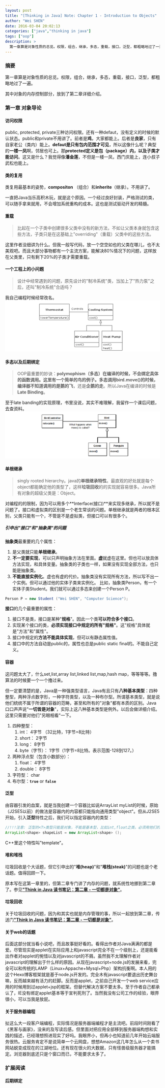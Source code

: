 ```yaml
---
layout: post
title: "[Thinking in Java] Note: Chapter 1 - Introduction to Objects"
author: "Wei SHEN"
date: 2016-03-04 20:02:13
categories: ["java","thinking in java"]
tags: ["oop"]
description: >
  第一章算是对象性质的总览。权限，组合，继承，多态，重载，接口，泛型，都粗略地过了一遍。
---
```


### 摘要
第一章算是对象性质的总览。权限，组合，继承，多态，重载，接口，泛型，都粗略地过了一遍。

其中对象的内存控制部分，放到了第二章详细介绍。

### 第一章 对象导论

#### 访问权限
public, protected, private三种访问权限。还有一种defaut，没有定义的时候的默认状态。public和private不用讲了。前者是**鸡**，大家都能上。后者是**良家**，只有自家老公（类内）能上。**defaut是只有包内范围才可见**，所以这像什么呢？典型的**一楼一凤**啊，邻居也可上。那**protected定义是包（package）内，以及子类才能访问**。这又是什么？我觉得像**潘金莲**，不但是一楼一凤，西门庆能上，连小叔子武松也能上。

#### 类的复用
类复用最基本的姿势，**compositon** （组合）和**inherite**（继承）。不用讲了。

一直把Java当乐高积木玩，就是这个原因。一个经过良好封装，严格测试的类，可以随手拿来就用，不会增加系统重构的成本。这也是测试驱动开发的精髓。

#### 重载
>比起在一个子类中创建很多父类中没有的新方法，不如让父类本身就包含这些方法，子类只是在这基础上"overriding"（重载）父类中的这些方法。

这里作者没细讲为什么。但我一般写代码，放一个空空如也的父类在哪儿，也不太美观吧。而且大部分事物都有一个主流方案，能解决80%情况下的问题，这样放在父类里，只有剩下20%的子类才需要重载。

#### 一个工程上的小问题
>设计中经常遇到的问题，原先设计的"制冷系统"类，当加上了"热力泵"之后，还叫"制冷系统"合适吗？

我自己编程时候经常改名。
![hotPot](/images/tij4-1/hotPump.png)

#### 多态以及后期绑定
>OOP最重要的妙诀：**polymophism（多态）**在编译的时候，不会绑定具体的函数调用。这里有一个简单的鸟的例子。多态调用**bird.move()**的时候，编译器不知道调用的是**鹅的飞**，还是**企鹅的走**。所以Java在编译的时候是**Late Binding**。

至于late banding的实现原理，书里没说，其实不难理解，我留作一个课后问题，去查资料。
![goose](/images/tij4-1/goose.png)

#### 单根继承
>singly rooted hierarchy。java的**单根继承特性**。最直观的好处就是每个object都能确定他的类型了，这样**垃圾回收**的的实现就容易很多。Java所有对象的超级父类是：Object。

对编程的的限制，因为可以用多个**Interface(接口)**来实现多继承，所以就不是问题了。接口和虚拟类的区别是一个老生常谈的问题。单根继承就是两者的根本区别，父类只能有一个，不管是不是虚拟类，但接口可以有很多个。

##### 引申出"接口"和"抽象类"的问题
**抽象类**最重要的几个属性：
1. 是父类就只能**单根继承**。
2. **不一定要实现**，可以只声明抽象方法在里面。**虚**就虚在这里。但也可以放具体方法实现，和具体变量。抽象类的子类也一样，如果没有实现全部方法，也只能是抽象类。
3. **不能直接实例化**。虚也有虚的代价。抽象类没有实现所有方法，所以写不出一个实例。但可以通过他的实体子类来实例化。
比如，抽象类Person，有一个实体子类Student。我们就可以通过多态来创建一个Person P。
```java
Person P = new Student ("Wei SHEN", "Computer Science");
```

**接口**的几个最重要的属性：
1. 接口不是类，接口是某种"**规格**"。因此一个类**可以符合多个接口**。
2. 实现某个接口的类，**必须实现接口中规定的所有"规格"**。这"规格"具体就是"方法"和"属性"。
3. 接口中规定的**方法不能具体实现**，但可以有静态属性值。
3. 接口中的方法自动是public的，属性也总是public static final的。不能自己定义。

#### 容器
这问题太大了，什么set,list,array list,linked list,map,hash map，等等等等。撸算法的时候要一个一个撸过来。

但一定要清楚的是，Java是一种强类型语言，Java有且只有**八种基本类型**：四种整型，两种浮点数字形，一种字符类型，以及一种布尔型。所谓基本类型，就是说他们统统不属于所谓的容器的范畴，甚至和所有的"对象"都有本质的区别。Java口口声声说"**一切皆是对象**"，实际上这八种基本类型是例外。以后会做详细介绍。这里只需要对他们"另眼相看"一下。
1. 四种整型：
	1. int： 4字节 （32比特，1字节=8比特）
	2. short： 2字节
	3. long： 8字节
	4. byte（字节）： 1字节（1字节=8比特。表示范围-128到127。）
2. 两种浮点型（包含小数部分）：
	1. float： 4字节
	2. double： 8字节
3. 字符型： char
4. 布尔型：**`true`** or **`false`**

#### 泛型
由容器引发的血案，就是当我创建一个容器比如说ArrayList myList的时候，原始（J2SE5以前）的做法是容器内的内容都只能指向通用类型"object"。但从J2SE5开始，引入**泛型**特性之后，我们可以指定容器内的类型：
```java
//!!!注意: 泛型的<T>类型只能是对象，不能是基本型，比如int,float之类。必须用他们的包装类Integer，Float，等。
ArrayList<shape> shapeList = new ArrayList<shape> ();
```
C++里这个特性叫"template"。

#### 堆和堆栈
垃圾回收是个大话题，但它引申出的"**堆(heap)**"和"**堆栈(steak)**"的问题也是个老话题。值得回顾一下。

原本写在这第一章里的，但第二章专门讲了内存的问题，就系统性地挪到第二章了。参见[**"Think in Java 读书笔记：第二章 - 一切都是对象"**](http://www.ciaoshen.com/2016/03/06/tij4-2/)。

#### 垃圾回收
关于垃圾回收的问题，因为和其实也就是内存管理的事，所以一起放到第二章，传送门[**"Think in Java 读书笔记：第二章 - 一切都是对象"**](http://www.ciaoshen.com/2016/03/06/tij4-2/)。

#### 关于web的话题
后面这部分就当看小说吧，而且故事挺好看的。看得出作者对Java满满的都是爱。尽管现实是applet在实际应用上和javascript完全不在一个级别上，还是能看出作者对applet的惋惜以及对javascript的不屑。虽然我不太理解作者对javascript的理解出于什么样的原因。从现在javascript+node.js的发展来看，完全可以和传统的LAMP（Linux+Appache+Mysql+Php）架构抗衡啊。本人用的这个Hexo博客框架就是基于node.js开发的。完全木有javascript要退出历史舞台嘛，反而越来越有活力的赶脚。反而是applet，之前自己开发一个web service应用的时候用到过applet+jsp的框架。但替代解决方案不要太多。至于作者自己都承认了，IE没有绑定applet基本等于宣判死刑了。当然我没有公司工作的经验，眼界很小，可以当我是放屁。

#### 关于服务器编程
扯这么大一段客户端编程，实际情况是服务器端编程才是主流吧。前段时间刚看了《黑客与画家》，没来的及写读后感。但里面对把应用全部移到服务器端构想和实践的描述，已经理想照进现实了好吗。我眼界小，但再小也知道前几年开始云端服务很热。云服务肯定不是说简单一个云网盘，想想Amazon这几年怎么从一个卖书网站蜕变成现在的江湖地位。还有现在很火的大数据，只有怪兽级服务器才能搞定。浏览器到底还只是个窗口而已，不能要求太多了。

### 扩展阅读

#### 后期绑定
